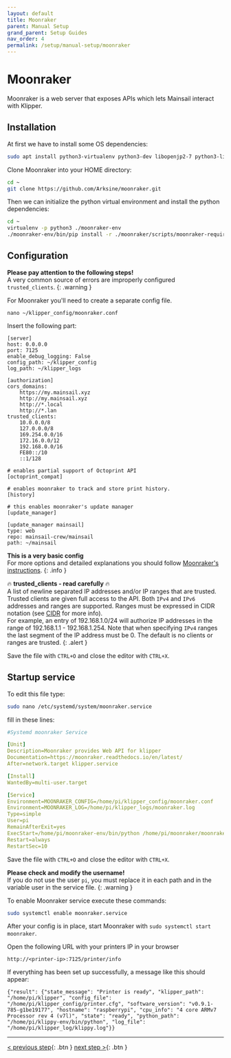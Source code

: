 ```yaml
---
layout: default
title: Moonraker
parent: Manual Setup
grand_parent: Setup Guides
nav_order: 4
permalink: /setup/manual-setup/moonraker
---
```

# Moonraker
Moonraker is a web server that exposes APIs which lets Mainsail interact with Klipper.

## Installation
At first we have to install some OS dependencies:
```bash
sudo apt install python3-virtualenv python3-dev libopenjp2-7 python3-libgpiod curl libcurl4-openssl-dev libssl-dev liblmdb-dev libsodium-dev zlib1g-dev libjpeg-dev
```

Clone Moonraker into your HOME directory:
```bash
cd ~
git clone https://github.com/Arksine/moonraker.git
```

Then we can initialize the python virtual environment and install the python dependencies:
```bash
cd ~
virtualenv -p python3 ./moonraker-env
./moonraker-env/bin/pip install -r ./moonraker/scripts/moonraker-requirements.txt
```

## Configuration
**Please pay attention to the following steps!**  
A very common source of errors are improperly configured `trusted_clients`.
{: .warning }

For Moonraker you'll need to create a separate config file.

`nano ~/klipper_config/moonraker.conf`

Insert the following part:
```
[server]
host: 0.0.0.0
port: 7125
enable_debug_logging: False
config_path: ~/klipper_config
log_path: ~/klipper_logs

[authorization]
cors_domains:
    https://my.mainsail.xyz
    http://my.mainsail.xyz
    http://*.local
    http://*.lan
trusted_clients:
    10.0.0.0/8
    127.0.0.0/8
    169.254.0.0/16
    172.16.0.0/12
    192.168.0.0/16
    FE80::/10
    ::1/128

# enables partial support of Octoprint API
[octoprint_compat]

# enables moonraker to track and store print history.
[history]

# this enables moonraker's update manager
[update_manager]

[update_manager mainsail]
type: web
repo: mainsail-crew/mainsail
path: ~/mainsail
```

**This is a very basic config**  
For more options and detailed explanations you should follow [Moonraker's instructions](https://github.com/Arksine/moonraker/blob/master/docs/installation.md).
{: .info }

🔥 **trusted_clients - read carefully** 🔥  
A list of newline separated IP addresses and/or IP ranges that are
trusted. Trusted clients are given full access to the API. Both `IPv4`
and `IPv6` addresses and ranges are supported. Ranges must be expressed
in CIDR notation (see [CIDR](http://ip.sb/cidr) for more info).  
For example, an entry of 192.168.1.0/24 will authorize IP addresses in the range of 192.168.1.1 -
192.168.1.254. Note that when specifying `IPv4` ranges the last segment
of the IP address must be 0. The default is no clients or ranges are
trusted.
{: .alert }

Save the file with `CTRL+O` and close the editor with `CTRL+X`.

## Startup service
To edit this file type:
```bash
sudo nano /etc/systemd/system/moonraker.service
```

fill in these lines:
```yaml
#Systemd moonraker Service

[Unit]
Description=Moonraker provides Web API for klipper
Documentation=https://moonraker.readthedocs.io/en/latest/
After=network.target klipper.service

[Install]
WantedBy=multi-user.target

[Service]
Environment=MOONRAKER_CONFIG=/home/pi/klipper_config/moonraker.conf
Environment=MOONRAKER_LOG=/home/pi/klipper_logs/moonraker.log
Type=simple
User=pi
RemainAfterExit=yes
ExecStart=/home/pi/moonraker-env/bin/python /home/pi/moonraker/moonraker/moonraker.py -c ${MOONRAKER_CONFIG} -l ${MOONRAKER_LOG}
Restart=always
RestartSec=10
```
Save the file with `CTRL+O` and close the editor with `CTRL+X`.

**Please check and modify the username!**  
If you do not use the user `pi`, you must replace it in each path and in the variable user in the service file.
{: .warning }

To enable Moonraker service execute these commands:
```bash
sudo systemctl enable moonraker.service
```

After your config is in place, start Moonraker with `sudo systemctl start moonraker`.

Open the following URL with your printers IP in your browser
```
http://<printer-ip>:7125/printer/info
```

If everything has been set up successfully, a message like this should appear:
```
{"result": {"state_message": "Printer is ready", "klipper_path": "/home/pi/klipper", "config_file": "/home/pi/klipper_config/printer.cfg", "software_version": "v0.9.1-785-g1be19177", "hostname": "raspberrypi", "cpu_info": "4 core ARMv7 Processor rev 4 (v7l)", "state": "ready", "python_path": "/home/pi/klippy-env/bin/python", "log_file": "/home/pi/klipper_log/klippy.log"}}
```

---
[< previous step](klipper.md){: .btn }  [next step >](mainsail.md){: .btn }
